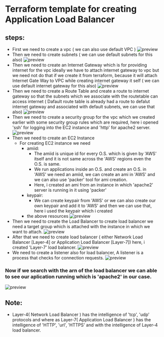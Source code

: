 # Terraform template for creating Application Load Balancer

###
steps:
------
* First we need to create a vpc ( we can also use default VPC )
![preview](vpc.png)
* Then we need to create subnets ( we can use default subnets for this also)
![preview](subnets.png)
* Then we need to create an Internet Gateway which is for providing internet for the vpc ideally we have to attach internet gateway to vpc but we need not do that if we create it from terraform, because it will attach Internet Gate Way to VPC while creating internet gateway it self ( we can use default internet gateway for this also) 
![preview](igw.png)
* Then we need to create a Route Table and create a route to internet gateway so that the subnets which we associate with the routetable can access internet ( Dafault route table is already had a route to defalut internet gateway and associated with default subnets, we can use that also)
![preview](rtb.png)
* Then we need to create a security group for the vpc which we created earlier with some security group rules which are required, here i opened 'ssh' for logging into the EC2 instance and 'http' for apache2 server.
![preview](sg.png)
* Then we need to create an EC2 Instance
   * For creating EC2 instance we need
       * amiid:
            * The amiid is unique id for every O.S. which is given by 'AWS' itself and  it is not same across the 'AWS' regions even the O.S. is same. 
            * We run applications inside an O.S. and create an O.S. in 'AWS' we need an amiid, we can create an ami in 'AWS' and we can also use 'packer' tool for ami creation.
            * Here, i created an ami from an instance in which 'apache2' server is running in it using 'packer'
       * keypair:
            * We can create keypair from 'AWS' or we can also create our own keypair and add it to 'AWS' and then we can use that, here i used the keypair which i created
       * the above resources
![preview](ec2.png)   
* Then we need to create the Load Balancer to create load balancer we need a target group which is attached with the instance in which we want to attach.
![preview](tg.png)
* After that we need to create load balancer ( either Network Load Balancer [Layer-4] or Application Load Balancer [Layer-7]) here, i created 'Layer-7' load balancer.
![preview](alb.png)
* We need to create a listener also for load balancer, A listener is a process that checks for connection requests.
![preview](listener.png)

### Now if we search with the arn of the load balancer we can able to see our aplication running which is 'apache2' in our case.
![preview](output.png)

Note:
----
   * Layer-4( Network Load Balancer ) has the intelligence of 'tcp', 'udp' protocols  and where as Layer-7( Application Load Balancer ) has the intelligence of 'HTTP', 'url', 'HTTPS' and with the intelligence of Layer-4 load balancer.


     

